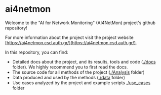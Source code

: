 # ai4netmon
Welcome to the "AI for Network Monitoring" (AI4NetMon) project's github repository!

For more information about the project visit the project website [https://ai4netmon.csd.auth.gr/](https://ai4netmon.csd.auth.gr/).

In this repository, you can find:
- Detailed docs about the project, and its results, tools and code ([./docs](./docs/) folder). We highly recommend you to first read the docs. 
- The source code for all methods of the project ([./Analysis](./Analysis/) folder)
- Data produced and used by the methods ([./data](./data/) folder)
- Use cases analyzed by the project and example scripts [./use_cases](./use_cases/) folder

